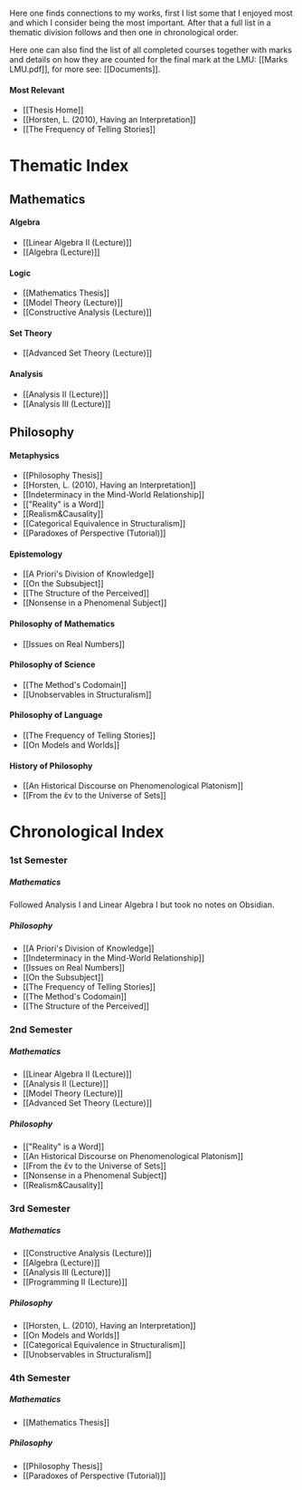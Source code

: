 Here one finds connections to my works, first I list some that I enjoyed most and which I consider being the most important. After that a full list in a thematic division follows and then one in chronological order.

Here one can also find the list of all completed courses together with marks and details on how they are counted for the final mark at the LMU: [[Marks LMU.pdf]], for more see: [[Documents]].
#### Most Relevant
- [[Thesis Home]]
- [[Horsten, L. (2010), Having an Interpretation]]
- [[The Frequency of Telling Stories]]
# Thematic Index
## Mathematics
#### Algebra
- [[Linear Algebra II (Lecture)]]
- [[Algebra (Lecture)]]
#### Logic
- [[Mathematics Thesis]]
- [[Model Theory (Lecture)]]
- [[Constructive Analysis (Lecture)]]
#### Set Theory
- [[Advanced Set Theory (Lecture)]]
#### Analysis
- [[Analysis II (Lecture)]]
- [[Analysis III (Lecture)]]
## Philosophy
#### Metaphysics
- [[Philosophy Thesis]]
- [[Horsten, L. (2010), Having an Interpretation]]
- [[Indeterminacy in the Mind-World Relationship]]
- [["Reality" is a Word]]
- [[Realism&Causality]]
- [[Categorical Equivalence in Structuralism]]
- [[Paradoxes of Perspective (Tutorial)]]
#### Epistemology
- [[A Priori's Division of Knowledge]]
- [[On the Subsubject]]
- [[The Structure of the Perceived]]
- [[Nonsense in a Phenomenal Subject]]
#### Philosophy of Mathematics
- [[Issues on Real Numbers]]
#### Philosophy of Science
- [[The Method's Codomain]]
- [[Unobservables in Structuralism]]
#### Philosophy of Language
- [[The Frequency of Telling Stories]]
- [[On Models and Worlds]]
#### History of Philosophy
- [[An Historical Discourse on Phenomenological Platonism]]
- [[From the ἕν to the Universe of Sets]]
# Chronological Index
### 1st Semester
##### Mathematics
Followed Analysis I and Linear Algebra I but took no notes on Obsidian.
##### Philosophy
- [[A Priori's Division of Knowledge]]
- [[Indeterminacy in the Mind-World Relationship]]
- [[Issues on Real Numbers]]
- [[On the Subsubject]]
- [[The Frequency of Telling Stories]]
- [[The Method's Codomain]]
- [[The Structure of the Perceived]]
### 2nd Semester
##### Mathematics
- [[Linear Algebra II (Lecture)]]
- [[Analysis II (Lecture)]]
- [[Model Theory (Lecture)]]
- [[Advanced Set Theory (Lecture)]]
##### Philosophy
- [["Reality" is a Word]]
- [[An Historical Discourse on Phenomenological Platonism]]
- [[From the ἕν to the Universe of Sets]]
- [[Nonsense in a Phenomenal Subject]]
- [[Realism&Causality]]
### 3rd Semester
##### Mathematics
- [[Constructive Analysis (Lecture)]]
- [[Algebra (Lecture)]]
- [[Analysis III (Lecture)]]
- [[Programming II (Lecture)]]
##### Philosophy
- [[Horsten, L. (2010), Having an Interpretation]]
- [[On Models and Worlds]]
- [[Categorical Equivalence in Structuralism]]
- [[Unobservables in Structuralism]]
### 4th Semester
##### Mathematics
- [[Mathematics Thesis]]
##### Philosophy
- [[Philosophy Thesis]]
- [[Paradoxes of Perspective (Tutorial)]]